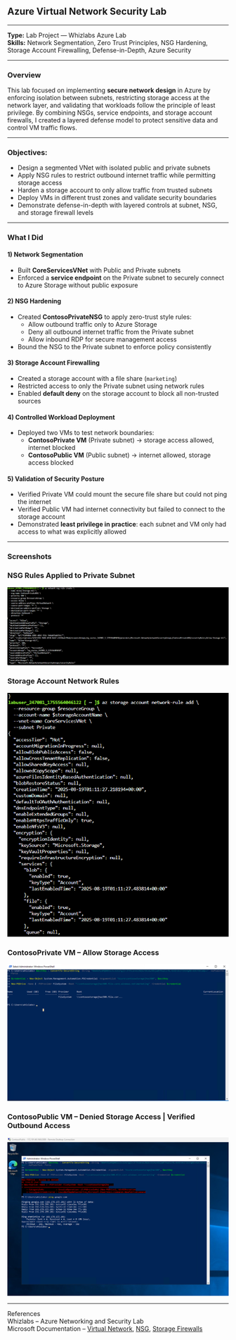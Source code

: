 ## Azure Virtual Network Security Lab  

---

**Type:** Lab Project — Whizlabs Azure Lab  
**Skills:** Network Segmentation, Zero Trust Principles, NSG Hardening, Storage Account Firewalling, Defense-in-Depth, Azure Security  

---

### Overview  
This lab focused on implementing **secure network design** in Azure by enforcing isolation between subnets, restricting storage access at the network layer, and validating that workloads follow the principle of least privilege. By combining NSGs, service endpoints, and storage account firewalls, I created a layered defense model to protect sensitive data and control VM traffic flows.   

---

### Objectives:  
- Design a segmented VNet with isolated public and private subnets  
- Apply NSG rules to restrict outbound internet traffic while permitting storage access  
- Harden a storage account to only allow traffic from trusted subnets  
- Deploy VMs in different trust zones and validate security boundaries  
- Demonstrate defense-in-depth with layered controls at subnet, NSG, and storage firewall levels

---  

### What I Did  
#### 1) **Network Segmentation**  
- Built **CoreServicesVNet** with Public and Private subnets  
- Enforced a **service endpoint** on the Private subnet to securely connect to Azure Storage without public exposure  

#### 2) **NSG Hardening**  
- Created **ContosoPrivateNSG** to apply zero-trust style rules:  
  - Allow outbound traffic only to Azure Storage  
  - Deny all outbound internet traffic from the Private subnet  
  - Allow inbound RDP for secure management access  
- Bound the NSG to the Private subnet to enforce policy consistently  

#### 3) **Storage Account Firewalling**  
- Created a storage account with a file share (`marketing`)  
- Restricted access to only the Private subnet using network rules  
- Enabled **default deny** on the storage account to block all non-trusted sources  

#### 4) **Controlled Workload Deployment**  
- Deployed two VMs to test network boundaries:  
  - **ContosoPrivate VM** (Private subnet) → storage access allowed, internet blocked  
  - **ContosoPublic VM** (Public subnet) → internet allowed, storage access blocked  

#### 5) **Validation of Security Posture**  
- Verified Private VM could mount the secure file share but could not ping the internet  
- Verified Public VM had internet connectivity but failed to connect to the storage account  
- Demonstrated **least privilege in practice**: each subnet and VM only had access to what was explicitly allowed

--- 

### Screenshots

### NSG Rules Applied to Private Subnet
![NSG Rules](screenshots/createNSGRule.png)

### Storage Account Network Rules
![Storage Rules](screenshots/configurenetworkaccess.png)

### ContosoPrivate VM – Allow Storage Access
![Private VM Blocked Internet](screenshots/mappingstorageinPrivateVM.png)

### ContosoPublic VM – Denied Storage Access | Verified Outbound Access
![Public VM Denied Storage](screenshots/verfiynostorageaccess.png)
  
---

References  
Whizlabs – Azure Networking and Security Lab  
Microsoft Documentation – [Virtual Network](https://learn.microsoft.com/azure/virtual-network/virtual-networks-overview), [NSG](https://learn.microsoft.com/azure/virtual-network/network-security-groups-overview), [Storage Firewalls](https://learn.microsoft.com/azure/storage/common/storage-network-security)  
